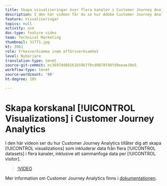 ```yaml
---
title: Skapa visualiseringar över flera kanaler i Customer Journey Analytics
description: I den här videon får du se hur Adobe Customer Journey Analytics kan skapa visualiseringar som inkluderar data från flera datauppsättningar över flera kanaler, inklusive sammanfogning av data per besökare.
feature: Visualiseringar
topics: null
activity: use
doc-type: feature video
team: Technical Marketing
thumbnail: 31771.jpg
kt: 3961
role: Yrkesverksamma inom affärsverksamhet
level: Nybörjare
translation-type: tm+mt
source-git-commit: ec3697dd60161b59b7f0cd9878f40fd9eeae30e5
workflow-type: tm+mt
source-wordcount: '90'
ht-degree: 10%

---
```



# Skapa korskanal [!UICONTROL Visualizations] i Customer Journey Analytics

I den här videon ser du hur Customer Journey Analytics tillåter dig att skapa [!UICONTROL visualizations] som inkluderar data från flera [!UICONTROL datasets] i flera kanaler, inklusive att sammanfoga data per [!UICONTROL visitor].

>[!VIDEO](https://video.tv.adobe.com/v/31771/?quality=12)

Mer information om Customer Journey Analytics finns i [dokumentationen](https://docs.adobe.com/content/help/en/analytics-platform/using/cja-landing.html).
